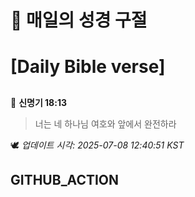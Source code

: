 # 🙏 매일의 성경 구절
# [Daily Bible verse]
##
<!-- START_BIBLE_VERSE -->
📖 **신명기 18:13**
> 너는 네 하나님 여호와 앞에서 완전하라

🕊️ _업데이트 시각: 2025-07-08 12:40:51 KST_
  <!-- END_BIBLE_VERSE -->
## GITHUB_ACTION
